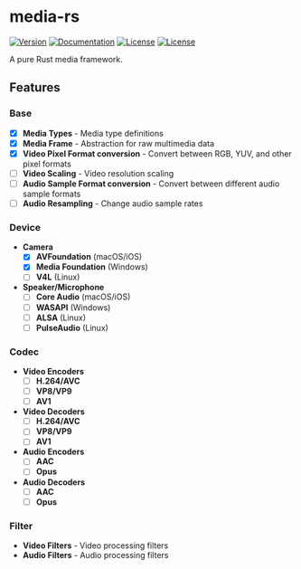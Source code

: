 # media-rs

[![Version](https://img.shields.io/crates/v/media)](https://crates.io/crates/media)
[![Documentation](https://docs.rs/media/badge.svg)](https://docs.rs/media)
[![License](https://img.shields.io/badge/License-Apache%202-blue.svg)](LICENSE-APACHE)
[![License](https://img.shields.io/badge/License-MIT-green.svg)](LICENSE-MIT)

A pure Rust media framework.

## Features

### Base
- [x] **Media Types** - Media type definitions
- [x] **Media Frame** - Abstraction for raw multimedia data
- [x] **Video Pixel Format conversion** - Convert between RGB, YUV, and other pixel formats
- [ ] **Video Scaling** - Video resolution scaling
- [ ] **Audio Sample Format conversion** - Convert between different audio sample formats
- [ ] **Audio Resampling** - Change audio sample rates

### Device
- **Camera**
  - [x] **AVFoundation** (macOS/iOS)
  - [x] **Media Foundation** (Windows)
  - [ ] **V4L** (Linux)
- **Speaker/Microphone**
  - [ ] **Core Audio** (macOS/iOS)
  - [ ] **WASAPI** (Windows)
  - [ ] **ALSA** (Linux)
  - [ ] **PulseAudio** (Linux)

### Codec
- **Video Encoders**
  - [ ] **H.264/AVC**
  - [ ] **VP8/VP9**
  - [ ] **AV1**
- **Video Decoders**
  - [ ] **H.264/AVC**
  - [ ] **VP8/VP9**
  - [ ] **AV1**
- **Audio Encoders**
  - [ ] **AAC**
  - [ ] **Opus**
- **Audio Decoders**
  - [ ] **AAC**
  - [ ] **Opus**

### Filter
- **Video Filters** - Video processing filters
- **Audio Filters** - Audio processing filters